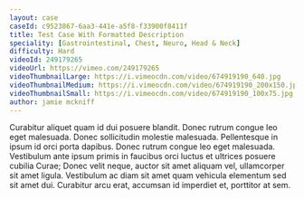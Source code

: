 ```yaml
---
layout: case
caseId: c9523867-6aa3-441e-a5f8-f33900f8411f
title: Test Case With Formatted Description
speciality: [Gastrointestinal, Chest, Neuro, Head & Neck]
difficulty: Hard
videoId: 249179265
videoUrl: https://vimeo.com/249179265
videoThumbnailLarge: https://i.vimeocdn.com/video/674919190_640.jpg
videoThumbnailMedium: https://i.vimeocdn.com/video/674919190_200x150.jpg
videoThumbnailSmall: https://i.vimeocdn.com/video/674919190_100x75.jpg
author: jamie mckniff
---
```


<p>Curabitur aliquet quam id dui posuere blandit. Donec rutrum congue leo eget malesuada. Donec sollicitudin molestie malesuada. Pellentesque in ipsum id orci porta dapibus. Donec rutrum congue leo eget malesuada. Vestibulum ante ipsum primis in faucibus orci luctus et ultrices posuere cubilia Curae; Donec velit neque, auctor sit amet aliquam vel, ullamcorper sit amet ligula. Vestibulum ac diam sit amet quam vehicula elementum sed sit amet dui. Curabitur arcu erat, accumsan id imperdiet et, porttitor at sem.</p>